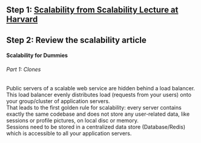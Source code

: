 ## Step 1: [Scalability from Scalability Lecture at Harvard](https://www.youtube.com/watch?v=-W9F__D3oY4)
  
## Step 2: Review the scalability article  
#### Scalability for Dummies  
###### Part 1: Clones  
Public servers of a scalable web service are hidden behind a load balancer.  This load balancer evenly distributes load (requests from your users) onto your group/cluster of  application servers.  
That leads to the first golden rule for scalability: every server contains exactly the same codebase and does not store any user-related data, like sessions or profile pictures, on local disc or memory.  
Sessions need to be stored in a centralized data store (Database/Redis) which is accessible to all your application servers.  



